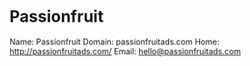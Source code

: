 
# Passionfruit

Name: Passionfruit
Domain: passionfruitads.com
Home: http://passionfruitads.com/
Email: hello@passionfruitads.com
